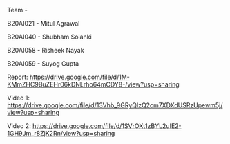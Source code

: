 Team - 

B20AI021 - Mitul Agrawal

B20AI040 - Shubham Solanki

B20AI058 - Risheek Nayak 

B20AI059 - Suyog Gupta



Report: https://drive.google.com/file/d/1M-KMmZHC9BuZEHr06kDNLrho64mCDY8-/view?usp=sharing

Video 1: https://drive.google.com/file/d/13Vhb_9GRyQlzQ2cm7XDXdUSRzUpewm5j/view?usp=sharing

Video 2: https://drive.google.com/file/d/1SVrOXt1zBYL2uIE2-1GH9Jm_r8ZjK2Rn/view?usp=sharing


